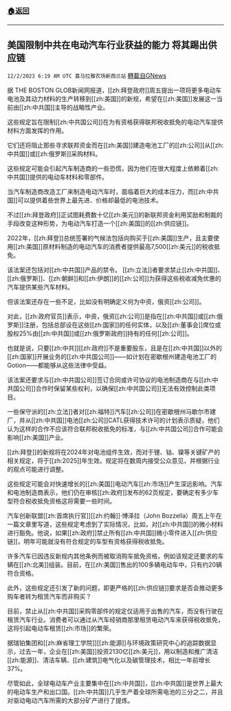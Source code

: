 ###  [:house:返回](README.md)
---


## 美国限制中共在电动汽车行业获益的能力 将其踢出供应链
`12/2/2023 6:19 AM UTC 喜马拉雅农场新西兰站` [轉載自GNews](https://gnews.org/articles/2062121)

据 THE BOSTON GLOB新闻网报道，[[zh:拜登政府]]周五提出一项将更多电动车电池及其动力材料的生产转移到[[zh:美国]]的新规，希望在[[zh:美国]]发展这一当前由[[zh:中共国]]主导的战略性产业。

这些规定旨在限制[[zh:中共国公司]]在为有资格获得联邦税收抵免的电动汽车提供材料方面发挥的作用。

它们还将阻止那些寻求联邦资金而在[[zh:美国]]建造电池工厂的[[zh:公司]]从[[zh:中共国]]或[[zh:俄罗斯]]采购材料。

这些规定可能会引起汽车制造商的一些恐慌，因为他们在很大程度上依赖着[[zh:中共国]]提供的电动车材料和零部件。

当汽车制造商改造工厂来制造电动汽车时，面临着巨大的成本压力，而[[zh:中共国]]可以提供着些世界上最先进、价格却最低的电池技术。

不过[[zh:拜登政府]]正试图耗费数十亿[[zh:美元]]的新联邦资金利用奖励和制裁的手段改变这种形势，为电动汽车打造一个[[zh:美国]]的[[zh:供应链]]。

2022年，[[zh:拜登]]总统签署的气候法包括向购买于[[zh:美国]]生产，且主要使用[[zh:美国]]原材料制造的电动汽车的消费者提供最高7,500[[zh:美元]]的税收抵免。

该法案还包括对[[zh:中共国]]产品的禁令。 [[zh:立法]]者要求禁止[[zh:中共国]]、[[zh:俄罗斯]]、[[zh:朝鲜]]和[[zh:伊朗]]的[[zh:公司]]为获得这些税收减免优惠的汽车提供某些汽车材料。

但该法案还存在一些不足，比如没有明确定义何为中资，俄资[[zh:公司]]。

对此，[[zh:政府官员]]表示，中资，俄资[[zh:公司]]是指在[[zh:中共国]]或[[zh:俄罗斯]]注册，包括总部设在这些[[zh:国家]]的任何实体，以及[[zh:董事会]]席位或股权25%由[[zh:中共国]]或[[zh:俄罗斯政府]]持有的任何[[zh:公司]]。

也就是说，只要[[zh:中共]][[zh:政府]]不是重要股东，且是在[[zh:中共国]]以外的[[zh:国家]]开展业务的[[zh:中共国公司]]——如计划在密歇根州建造电池工厂的Gotion——都能够从这些法律中受益。

该法案还要求与[[zh:中共国公司]]签订合同或许可协议的电池制造商在与[[zh:中共国公司]]合作时保留某些权利，以确保[[zh:中共国公司]]无法有效控制此类项目。

一些保守派的[[zh:立法]]者对[[zh:福特]]汽车[[zh:公司]]在密歇根州马歇尔市建厂，并从[[zh:中共国]]电池[[zh:公司]]CATL获得技术许可的计划表示质疑，他们认为这样的合作不应该符合联邦税收抵免的标准，与[[zh:中共国公司]]合作可能会影响[[zh:美国]]产业。

[[zh:拜登]]的新规将在2024年对电池组件生效，而对于锂、钴、镍等关键矿产的相关规定，将于[[zh:2025]]年生效。规定将在数周内接受公众意见，并根据行业的观点可能进行调整。

这些规定可能会对快速增长的[[zh:美国]]电动汽车[[zh:市场]]产生深远影响。汽车和电池制造商表示，他们仍在审核[[zh:政府]]发布的62页规定，要确定有多少车型符合税收抵免资格这将需要一些时间。

汽车创新联盟[[zh:首席执行官]][[zh:约翰]]·博泽拉（John Bozzella）周五上午在一篇文章里写道，这些规定考虑到了实际情况，比如，对[[zh:中共国]]的微小材料进行豁免。他说，如果[[zh:政府]]禁止所有[[zh:中共国]]微小零件进入[[zh:供应链]]，明年可能就没有符合规定的车型有资格获得税收抵免。

许多汽车已因违反新规内其他条例而被取消购车抵免资格，例如该规定还要求的车辆在[[zh:北美]]组装。目前，在[[zh:美国]]售出的100多辆电动车中，只有约20辆符合资格。

此外，这些规定还引发了新的问题，即更严格的[[zh:供应链]]要求是否会推动更多购车者转为租赁汽车而非购买？

目前，禁止从[[zh:中共国]]采购零部件的规定仅适用于出售的汽车，而没有行驶在租赁汽车行业。消费者可以通过从汽车经销商那里租赁电动汽车来获得税收抵免，这将引起电动车租赁[[zh:市场]]的繁荣。

据瑞铂集团和[[zh:麻省理工学院]][[zh:能源]]与环境政策研究中心的追踪数据显示，过去一年，企业在[[zh:美国]]投资2130亿[[zh:美元]]，用以制造和推广清洁[[zh:能源]]、清洁车辆、[[zh:建筑]]电气化以及碳管理技术，相比一年前增长37%。

尽管如此，全球电动车产业主要集中在[[zh:中共国]]，[[zh:中共国]]是世界上最大的电动车生产和出口国。[[zh:中共国]]几乎生产着全球所需电池的三分之二，并且对驱动电动汽车所需的大部分矿产进行了提炼。
